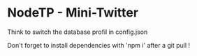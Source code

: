 # NodeTP - Mini-Twitter

Think to switch the database profil in config.json

Don't forget to install dependencies with 'npm i' after a git pull !
